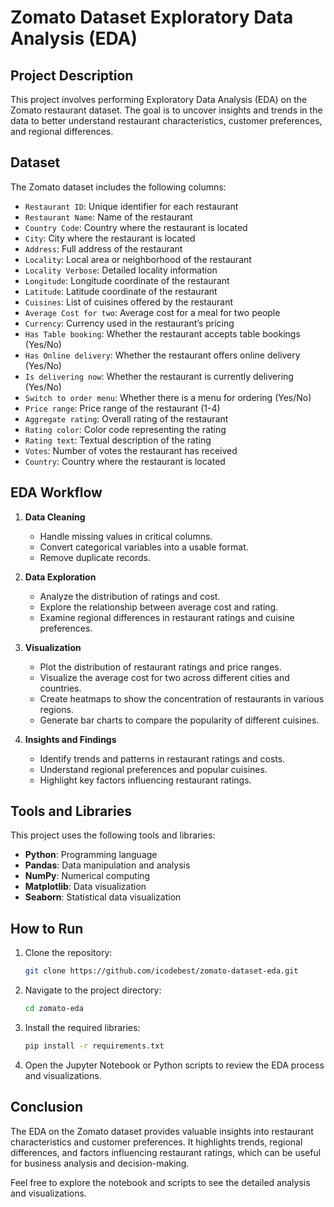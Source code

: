 # Zomato Dataset Exploratory Data Analysis (EDA)

## Project Description

This project involves performing Exploratory Data Analysis (EDA) on the Zomato restaurant dataset. The goal is to uncover insights and trends in the data to better understand restaurant characteristics, customer preferences, and regional differences.

## Dataset

The Zomato dataset includes the following columns:
- `Restaurant ID`: Unique identifier for each restaurant
- `Restaurant Name`: Name of the restaurant
- `Country Code`: Country where the restaurant is located
- `City`: City where the restaurant is located
- `Address`: Full address of the restaurant
- `Locality`: Local area or neighborhood of the restaurant
- `Locality Verbose`: Detailed locality information
- `Longitude`: Longitude coordinate of the restaurant
- `Latitude`: Latitude coordinate of the restaurant
- `Cuisines`: List of cuisines offered by the restaurant
- `Average Cost for two`: Average cost for a meal for two people
- `Currency`: Currency used in the restaurant’s pricing
- `Has Table booking`: Whether the restaurant accepts table bookings (Yes/No)
- `Has Online delivery`: Whether the restaurant offers online delivery (Yes/No)
- `Is delivering now`: Whether the restaurant is currently delivering (Yes/No)
- `Switch to order menu`: Whether there is a menu for ordering (Yes/No)
- `Price range`: Price range of the restaurant (1-4)
- `Aggregate rating`: Overall rating of the restaurant
- `Rating color`: Color code representing the rating
- `Rating text`: Textual description of the rating
- `Votes`: Number of votes the restaurant has received
- `Country`: Country where the restaurant is located

## EDA Workflow

1. **Data Cleaning**
   - Handle missing values in critical columns.
   - Convert categorical variables into a usable format.
   - Remove duplicate records.

2. **Data Exploration**
   - Analyze the distribution of ratings and cost.
   - Explore the relationship between average cost and rating.
   - Examine regional differences in restaurant ratings and cuisine preferences.

3. **Visualization**
   - Plot the distribution of restaurant ratings and price ranges.
   - Visualize the average cost for two across different cities and countries.
   - Create heatmaps to show the concentration of restaurants in various regions.
   - Generate bar charts to compare the popularity of different cuisines.

4. **Insights and Findings**
   - Identify trends and patterns in restaurant ratings and costs.
   - Understand regional preferences and popular cuisines.
   - Highlight key factors influencing restaurant ratings.

## Tools and Libraries

This project uses the following tools and libraries:
- **Python**: Programming language
- **Pandas**: Data manipulation and analysis
- **NumPy**: Numerical computing
- **Matplotlib**: Data visualization
- **Seaborn**: Statistical data visualization

## How to Run

1. Clone the repository:
    ```sh
    git clone https://github.com/icodebest/zomato-dataset-eda.git
    ```
2. Navigate to the project directory:
    ```sh
    cd zomato-eda
    ```
3. Install the required libraries:
    ```sh
    pip install -r requirements.txt
    ```
4. Open the Jupyter Notebook or Python scripts to review the EDA process and visualizations.

## Conclusion

The EDA on the Zomato dataset provides valuable insights into restaurant characteristics and customer preferences. It highlights trends, regional differences, and factors influencing restaurant ratings, which can be useful for business analysis and decision-making.

Feel free to explore the notebook and scripts to see the detailed analysis and visualizations.
